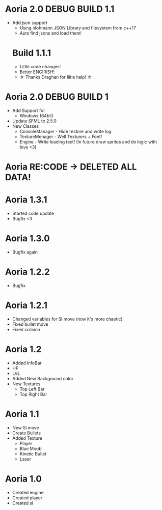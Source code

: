 ﻿# Aoria 2.0 DEBUG BUILD 1.1
- Add json support
  - Using nlohmann JSON Library and filesystem from c++17
  - Auto find jsons and load them!
  # Build 1.1.1
    - Little code changes!
	- Better ENGIRISH!
	- ☆ Thanks Draghan for liitle help! ☆


# Aoria 2.0 DEBUG BUILD 1
- Add Support for
  - Windows (64bit)
- Update SFML to 2.5.0 
- New Classes
  - ConsoleManager - Hide restore and write log
  - TextureMenager - Well Texturers + Font!
  - Engine - Write loading text! (In future draw sprites and do logic with love <3)

# Aoria RE:CODE -> DELETED ALL DATA!

# Aoria 1.3.1
 - Started code update
 - Bugfix <3 
 
# Aoria 1.3.0
 - Bugfix again
 
# Aoria 1.2.2
 - Bugfix

# Aoria 1.2.1
- Changed variables for SI move (now it's more chaotic)
- Fixed bullet move
- Fixed colision

# Aoria 1.2
- Added InfoBar
 - HP
 - LVL
- Added New Background color
- New Textures
  - Top Left Bar
  - Top Right Bar

# Aoria 1.1
- New Si move
- Create Bullets
- Added Texture
  - Player
  - Blue Moob 
  - Kinetic Bullet
  - Laser

# Aoria 1.0
- Created engine 
- Created player
- Created si
